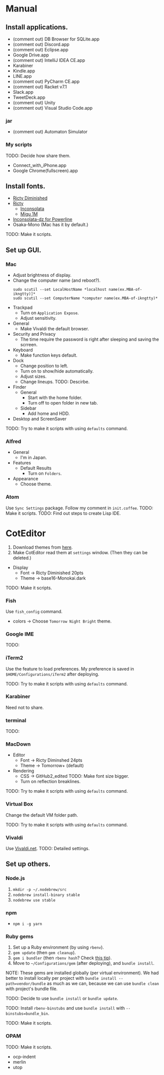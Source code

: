 # Manual
## Install applications.
*   (comment out) DB Browser for SQLite.app
*   (comment out) Discord.app
*   (comment out) Eclipse.app
*   Google Drive.app
*   (comment out) IntelliJ IDEA CE.app
*   Karabiner
*   Kindle.app
*   LINE.app
*   (comment out) PyCharm CE.app
*   (comment out) Racket v7.1
*   Slack.app
*   TweetDeck.app
*   (comment out) Unity
*   (comment out) Visual Studio Code.app

### jar
*   (comment out) Automaton Simulator

### My scripts
TODO: Decide how share them.
*   Connect_with_iPhone.app
*   Google Chrome(fullscreen).app

## Install fonts.
*   [Ricty Diminished](https://www.rs.tus.ac.jp/yyusa/ricty_diminished.html)
*   [Ricty](https://www.rs.tus.ac.jp/yyusa/ricty.html)
    *   [Inconsolata](https://fonts.google.com/specimen/Inconsolata)
    *   [Migu 1M](http://mix-mplus-ipa.osdn.jp/)
*   [Inconsolata-dz for Powerline](https://github.com/powerline/fonts)
*   Osaka-Mono (Mac has it by default.)

TODO: Make it scripts.

## Set up GUI.
### Mac
*   Adjust brightness of display.
*   Change the computer name (and reboot?).
    ```
    sudo scutil --set LocalHostName *localhost name(ex.MBA-of-ikngtty)]*
    sudo scutil --set ComputerName *computer name(ex.MBA-of-ikngtty)*
    ```
*   Trackpad
    *   Turn on `Application Expose`.
    *   Adjust sensitivity.
*   General
    *   Make Vivaldi the default browser.
*   Security and Privacy
    *   The time require the password is right after sleeping and saving the scrreen.
*   Keyboard
    *   Make function keys default.
*   Dock
    *   Change position to left.
    *   Turn on to show/hide automatically.
    *   Adjust sizes.
    *   Change lineups. TODO: Descirbe.
*   Finder
    *   General
        *   Start with the home folder.
        *   Turn off to open folder in new tab.
    *   Sidebar
        *   Add home and HDD.
*   Desktop and ScreenSaver

TODO: Try to make it scripts with using `defaults` command.

### Alfred
*   General
    *   I'm in Japan.
*   Features
    *   Default Results
        *   Turn on `Folders`.
*   Appearance
    *   Choose theme.

### Atom
Use `Sync Settings` package.
Follow my comment in `init.coffee`.
TODO: Make it scripts.
TODO: Find out steps to create Lisp IDE.

# CotEditor
1.  Download themes from [here](https://github.com/naotaka/CotEditor-themes).
2.  Make CotEditor read them at `settings` window. (Then they can be deleted.)

*   Display
    *   Font -> Ricty Diminished 20pts
    *   Theme -> base16-Monokai.dark

TODO: Make it scripts.

### Fish
Use `fish_config` command.
*   colors -> Choose `Tomorrow Night Bright` theme.

### Google IME
TODO:

### iTerm2
Use the feature to load preferences.
My preference is saved in `$HOME/Configurations/iTerm2` after deploying.

TODO: Try to make it scripts with using `defaults` command.

### Karabiner
Need not to share.

### terminal
TODO:

### MacDown
*   Editor
    *   Font -> Ricty Diminshed 24pts
    *   Theme -> Tomorrow+ (default)
*   Rendering
    *   CSS -> GitHub2_edited TODO: Make font size bigger.
    *   Turn on reflection breaklines.

TODO: Try to make it scripts with using `defaults` command.

### Virtual Box
Change the default VM folder path.

TODO: Try to make it scripts with using `defaults` command.

### Vivaldi
Use [Vivaldi.net](https://vivaldi.net).
TODO: Detailed settings.

## Set up others.
### Node.js
1.  `mkdir -p ~/.nodebrew/src`
2.  `nodebrew install-binary stable`
3.  `nodebrew use stable`

### npm
*   `npm i -g yarn`

### Ruby gems
1.  Set up a Ruby environment (by using `rbenv`).
2.  `gem update` (then `gem cleanup`).
3.  `gem i bundler` (then `rbenv hash`? Check [this tip](https://qiita.com/tokimari/items/51ac63a1fe244b819aea)).
4.  Move to `~/Configurations/gem` (after deploying), and `bundle install`.

NOTE: These gems are installed globally (per virtual environment).
We had better to install locally per project with
`bundle install --path=vendor/bundle` as much as we can,
because we can use `bundle clean` with project's bundle file.

TODO: Decide to use `bundle install` or `bundle update`.

TODO: Install `rbenv-binstubs` and use `bundle install`
with `--binstubs=bundle_bin`.

TODO: Make it scripts.

### OPAM
TODO: Make it scripts.
*   ocp-indent
*   merlin
*   utop
